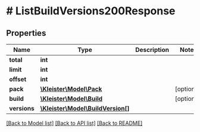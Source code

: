 # # ListBuildVersions200Response

## Properties

Name | Type | Description | Notes
------------ | ------------- | ------------- | -------------
**total** | **int** |  |
**limit** | **int** |  |
**offset** | **int** |  |
**pack** | [**\Kleister\Model\Pack**](Pack.md) |  | [optional]
**build** | [**\Kleister\Model\Build**](Build.md) |  | [optional]
**versions** | [**\Kleister\Model\BuildVersion[]**](BuildVersion.md) |  |

[[Back to Model list]](../../README.md#models) [[Back to API list]](../../README.md#endpoints) [[Back to README]](../../README.md)

